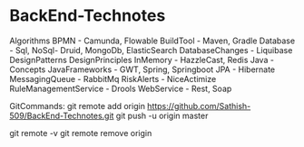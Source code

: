 # BackEnd-Technotes
Algorithms
BPMN - Camunda, Flowable
BuildTool - Maven, Gradle
Database - Sql, NoSql- Druid, MongoDb, ElasticSearch
DatabaseChanges - Liquibase
DesignPatterns
DesignPrinciples
InMemory - HazzleCast, Redis
Java - Concepts
JavaFrameworks - GWT, Spring, Springboot
JPA - Hibernate
MessagingQueue - RabbitMq
RiskAlerts - NiceActimize
RuleManagementService - Drools
WebService - Rest, Soap

GitCommands:
git remote add origin https://github.com/Sathish-509/BackEnd-Technotes.git
git push -u origin master

git remote -v
git remote remove origin
